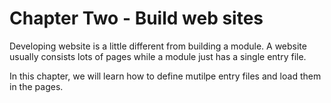 # Chapter Two - Build web sites

Developing website is a little different from building a module.
A website usually consists lots of pages while a module just has a single entry file.

In this chapter, we will learn how to define mutilpe entry files and load them in the pages.
